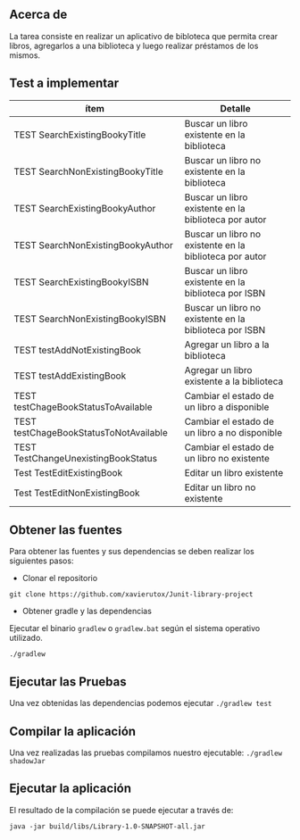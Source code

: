 ## Acerca de
La tarea consiste en realizar un aplicativo de bibloteca que permita crear libros, agregarlos a una biblioteca y luego realizar préstamos de los mismos.

## Test a implementar

|ítem	| Detalle| 
|---- | ---- |
|TEST SearchExistingBookyTitle| Buscar un libro existente en la biblioteca|
|TEST SearchNonExistingBookyTitle| Buscar un libro no existente en la biblioteca|
|TEST SearchExistingBookyAuthor| Buscar un libro existente en la biblioteca por autor|
|TEST SearchNonExistingBookyAuthor| Buscar un libro no existente en la biblioteca por autor|
|TEST SearchExistingBookyISBN| Buscar un libro existente en la biblioteca por ISBN|
|TEST SearchNonExistingBookyISBN| Buscar un libro no existente en la biblioteca por ISBN|
|TEST testAddNotExistingBook| Agregar un libro a la biblioteca|
|TEST testAddExistingBook| Agregar un libro existente a la biblioteca|
|TEST testChageBookStatusToAvailable | Cambiar el estado de un libro a disponible|
|TEST testChageBookStatusToNotAvailable | Cambiar el estado de un libro a no disponible|
|TEST TestChangeUnexistingBookStatus | Cambiar el estado de un libro no existente|
|Test TestEditExistingBook | Editar un libro existente|
|Test TestEditNonExistingBook | Editar un libro no existente|

## Obtener las fuentes

Para obtener las fuentes y sus dependencias se deben realizar los siguientes pasos:

- Clonar el repositorio

`git clone https://github.com/xavierutox/Junit-library-project`

- Obtener gradle y las dependencias

Ejecutar el binario `gradlew` o `gradlew.bat` según el sistema operativo utilizado.

`./gradlew`

## Ejecutar las Pruebas

Una vez obtenidas las dependencias podemos ejecutar `./gradlew test`

## Compilar la aplicación

Una vez realizadas las pruebas compilamos nuestro ejecutable: `./gradlew shadowJar`

## Ejecutar la aplicación

El resultado de la compilación se puede ejecutar a través de: 

`java -jar build/libs/Library-1.0-SNAPSHOT-all.jar`
